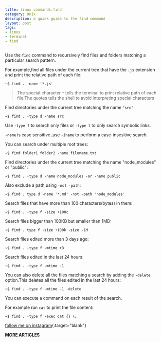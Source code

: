 ```yaml
---
title: linux commands:find
category: Unix
description: a quick guide to the find command 
layout: post
tags:
- linux
- terminal
- find
---
```



Use the `find` command to recursively find files and folders matching a particular search pattern.

For example,find all files under the current tree that have the `.js` extension and print the relative path of each file:

`~$ find . -name '*.js'`


> The special character `*` tells the terminal to print relative path of each file.The quotes tells the shell to avoid interpreting special characters

Find directories under the current tree matching the name `"src"`:

`~$ find . -type d -name src`

Use `-type f` to search only files or `-type l` to only search symbolic links.

`-name` is case sensitive ,use `-iname` to perform a case-insesitive search.

You can search under multiple root trees:

`~$ find folder1 folder2 -name filename.txt`

Find directories under the current tree matching the name "node_modules" or "public":


`~$ find . -type d -name node_modules -or -name public`

Also exclude a path,using `-not -path`:


`~$ find . type d -name '*.md' -not -path 'node_modules'`

Search files that have more than 100 characters(bytes) in them:


`~$ find . -type f -size +100c`

Search files bigger than 100KB but smaller than 1MB:


`~$ find . type f -size +100k -size -1M`

Search files edited more than 3 days ago: 


`~$ find . -type f -mtime +3`

Search files edited in the last 24 hours:

`~$ find . -type f -mtime -1`

You can also delete all the files matching a search by adding the `-delete` option.This deletes all the files edited in the last 24 hours:

`~$ find . -type f -mtime -1 -delete`

You can execute a command on each result of the search.

For example run `cat` to print the file content:

`~$ find . -type f -exec cat {} \;`




[follow me on instagram](https://instagram.com/devmuangi){:target="blank"}


[**MORE ARTICLES**](/blog)


